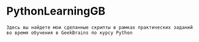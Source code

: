 # PythonLearningGB
```Здесь вы найдете мои сделанные скрипты в рамках практических заданий во время обучения в GeekBrains по курсу Python```